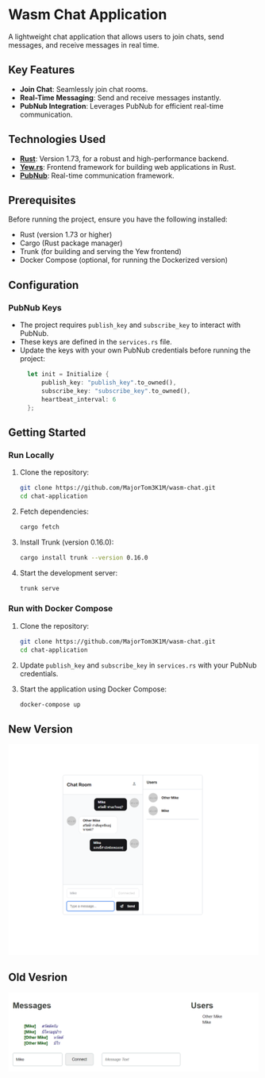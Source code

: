 # Wasm Chat Application

A lightweight chat application that allows users to join chats, send messages, and receive messages in real time.

## Key Features

- **Join Chat**: Seamlessly join chat rooms.
- **Real-Time Messaging**: Send and receive messages instantly.
- **PubNub Integration**: Leverages PubNub for efficient real-time communication.

## Technologies Used

- **[Rust](https://www.rust-lang.org/)**: Version 1.73, for a robust and high-performance backend.
- **[Yew.rs](https://yew.rs/)**: Frontend framework for building web applications in Rust.
- **[PubNub](https://www.pubnub.com/)**: Real-time communication framework.

## Prerequisites

Before running the project, ensure you have the following installed:

- Rust (version 1.73 or higher)
- Cargo (Rust package manager)
- Trunk (for building and serving the Yew frontend)
- Docker Compose (optional, for running the Dockerized version)

## Configuration

### PubNub Keys

- The project requires `publish_key` and `subscribe_key` to interact with PubNub.
- These keys are defined in the `services.rs` file.
- Update the keys with your own PubNub credentials before running the project:
  ```rust
    let init = Initialize {
        publish_key: "publish_key".to_owned(),
        subscribe_key: "subscribe_key".to_owned(),
        heartbeat_interval: 6
    };
  ```

## Getting Started

### Run Locally

1. Clone the repository:
   ```bash
   git clone https://github.com/MajorTom3K1M/wasm-chat.git
   cd chat-application
   ```

2. Fetch dependencies:
   ```bash
   cargo fetch
   ```

3. Install Trunk (version 0.16.0):
   ```bash
   cargo install trunk --version 0.16.0
   ```

4. Start the development server:
   ```bash
   trunk serve
   ```

### Run with Docker Compose

1. Clone the repository:
   ```bash
   git clone https://github.com/MajorTom3K1M/wasm-chat.git
   cd chat-application
   ```

2. Update `publish_key` and `subscribe_key` in `services.rs` with your PubNub credentials.

3. Start the application using Docker Compose:
   ```bash
   docker-compose up
   ```

## New Version
![Modernize Chat Image](https://github.com/MajorTom3K1M/wasm-chat/blob/main/screenshot/new-screenshot-1.png)

## Old Vesrion
![Chat Image](https://github.com/MajorTom3K1M/wasm-chat/blob/main/screenshot/screenshot-1.png)